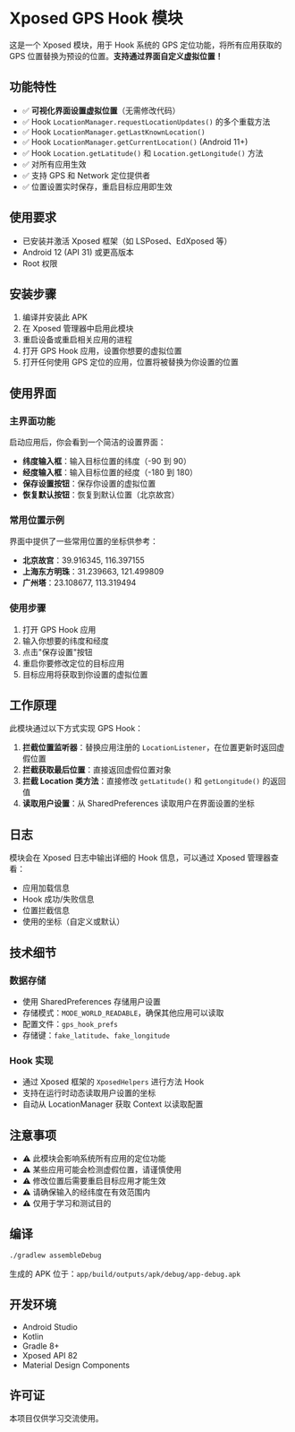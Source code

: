 # Xposed GPS Hook 模块

这是一个 Xposed 模块，用于 Hook 系统的 GPS 定位功能，将所有应用获取的 GPS 位置替换为预设的位置。**支持通过界面自定义虚拟位置！**

## 功能特性

- ✅ **可视化界面设置虚拟位置**（无需修改代码）
- ✅ Hook `LocationManager.requestLocationUpdates()` 的多个重载方法
- ✅ Hook `LocationManager.getLastKnownLocation()`
- ✅ Hook `LocationManager.getCurrentLocation()` (Android 11+)
- ✅ Hook `Location.getLatitude()` 和 `Location.getLongitude()` 方法
- ✅ 对所有应用生效
- ✅ 支持 GPS 和 Network 定位提供者
- ✅ 位置设置实时保存，重启目标应用即生效

## 使用要求

- 已安装并激活 Xposed 框架（如 LSPosed、EdXposed 等）
- Android 12 (API 31) 或更高版本
- Root 权限

## 安装步骤

1. 编译并安装此 APK
2. 在 Xposed 管理器中启用此模块
3. 重启设备或重启相关应用的进程
4. 打开 GPS Hook 应用，设置你想要的虚拟位置
5. 打开任何使用 GPS 定位的应用，位置将被替换为你设置的位置

## 使用界面

### 主界面功能

启动应用后，你会看到一个简洁的设置界面：

- **纬度输入框**：输入目标位置的纬度（-90 到 90）
- **经度输入框**：输入目标位置的经度（-180 到 180）
- **保存设置按钮**：保存你设置的虚拟位置
- **恢复默认按钮**：恢复到默认位置（北京故宫）

### 常用位置示例

界面中提供了一些常用位置的坐标供参考：
- **北京故宫**：39.916345, 116.397155
- **上海东方明珠**：31.239663, 121.499809
- **广州塔**：23.108677, 113.319494

### 使用步骤

1. 打开 GPS Hook 应用
2. 输入你想要的纬度和经度
3. 点击"保存设置"按钮
4. 重启你要修改定位的目标应用
5. 目标应用将获取到你设置的虚拟位置

## 工作原理

此模块通过以下方式实现 GPS Hook：

1. **拦截位置监听器**：替换应用注册的 `LocationListener`，在位置更新时返回虚假位置
2. **拦截获取最后位置**：直接返回虚假位置对象
3. **拦截 Location 类方法**：直接修改 `getLatitude()` 和 `getLongitude()` 的返回值
4. **读取用户设置**：从 SharedPreferences 读取用户在界面设置的坐标

## 日志

模块会在 Xposed 日志中输出详细的 Hook 信息，可以通过 Xposed 管理器查看：

- 应用加载信息
- Hook 成功/失败信息
- 位置拦截信息
- 使用的坐标（自定义或默认）

## 技术细节

### 数据存储

- 使用 SharedPreferences 存储用户设置
- 存储模式：`MODE_WORLD_READABLE`，确保其他应用可以读取
- 配置文件：`gps_hook_prefs`
- 存储键：`fake_latitude`、`fake_longitude`

### Hook 实现

- 通过 Xposed 框架的 `XposedHelpers` 进行方法 Hook
- 支持在运行时动态读取用户设置的坐标
- 自动从 LocationManager 获取 Context 以读取配置

## 注意事项

- ⚠️ 此模块会影响系统所有应用的定位功能
- ⚠️ 某些应用可能会检测虚假位置，请谨慎使用
- ⚠️ 修改位置后需要重启目标应用才能生效
- ⚠️ 请确保输入的经纬度在有效范围内
- ⚠️ 仅用于学习和测试目的

## 编译

```bash
./gradlew assembleDebug
```

生成的 APK 位于：`app/build/outputs/apk/debug/app-debug.apk`

## 开发环境

- Android Studio
- Kotlin
- Gradle 8+
- Xposed API 82
- Material Design Components

## 许可证

本项目仅供学习交流使用。
